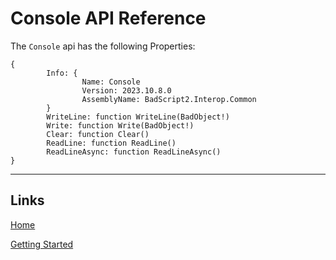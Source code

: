 # Console API Reference

The `Console` api has the following Properties:

```
{
        Info: {
                Name: Console
                Version: 2023.10.8.0
                AssemblyName: BadScript2.Interop.Common
        }
        WriteLine: function WriteLine(BadObject!)
        Write: function Write(BadObject!)
        Clear: function Clear()
        ReadLine: function ReadLine()
        ReadLineAsync: function ReadLineAsync()
}
```

___

## Links

[Home](../../Readme.md)

[Getting Started](../../GettingStarted.md)